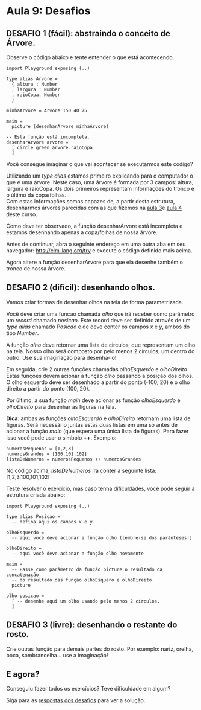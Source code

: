 # Aula 9: Desafios

## DESAFIO 1 (fácil): abstraindo o conceito de Árvore.

Observe o código abaixo e tente entender o que está acontecendo.

```
import Playground exposing (..)

type alias Arvore =
  { altura : Number 
  , largura : Number
  , raioCopa: Number
  }

minhaArvore = Arvore 150 40 75

main =
  picture (desenharArvore minhaArvore)

-- Esta função está incompleta.
desenharArvore arvore =
  [ circle green arvore.raioCopa
  ]
```

Você consegue imaginar o que vai acontecer se executarmos este código?

Utilizando um *type alias* estamos primeiro explicando para o
computador o que é uma árvore. Neste caso, uma árvore é formada
por 3 campos: altura, largura e raioCopa. Os dois primeiros
representam informações do tronco e o último da copa/folhas.  
Com estas informações somos capazes de, a partir desta estrutura,
desenharmos árvores parecidas com as que fizemos na
<a href="./aula_3_desafios_respostas.html">aula 3</a>e 
<a href="./aula_4.html">aula 4</a> deste curso.

Como deve ter observado, a função desenharArvore está incompleta e
estamos desenhando apenas a copa/folhas de nossa árvore.

Antes de continuar, abra o seguinte endereço em uma
outra aba em seu navegador:
<a href='https://elm-lang.org/try' target='_blank'>htts://elm-lang.org/try</a>
e execute o código definido mais acima.

Agora altere a função desenharArvore para que ela desenhe também
o tronco de nossa árvore.

## DESAFIO 2 (difícil): desenhando olhos.

Vamos criar formas de desenhar olhos na tela de forma parametrizada.  

Você deve criar uma funcao chamada *olho* que irá receber como
parâmetro um *record* chamado *posicao*. Este record deve ser
definido através de um *type alias* chamado *Posicao* e de deve
conter os campos *x* e *y*, ambos do tipo *Number*.  

A função *olho* deve retornar uma lista de circulos, que representam
um olho na tela. Nosso olho será composto por pelo menos 2 círculos,
um dentro do outro. Use sua imaginação para desenha-lo!

Em seguida, crie 2 outras funções chamadas *olhoEsquerdo* e *olhoDireito*.
Estas funções devem acionar a função *olho* passando a posição dos
olhos. O olho esquerdo deve ser desenhado a partir do ponto (-100, 20) e o
olho direito a partir do ponto (100, 20).

Por último, a sua função *main* deve acionar as função *olhoEsquerdo* e
*olhoDireito* para desenhar as figuras na tela.

**Dica**: ambas as funções *olhoEsquerdo* e *olhoDireito* retornam uma
lista de figuras. Será necessário juntas estas duas listas em uma só
antes de acionar a função *main* (que espera uma única lista de figuras).
Para fazer isso você pode usar o simbolo **++**. Exemplo: 

``` 
numerosPequenos = [1,2,3]
numerosGrandes = [100,101,102]
listaDeNumeros = numerosPequenos ++ numerosGrandes

```
No código acima, *listaDeNumeros* irá conter a seguinte lista: [1,2,3,100,101,102]

Teste resolver o exercício, mas caso tenha dificuldades, você pode seguir
a estrutura criada abaixo:

```
import Playground exposing (..)

type alias Posicao =
  -- defina aqui os campos x e y

olhoEsquerdo = 
  -- aqui você deve acionar a função olho (lembre-se dos parânteses!)

olhoDireito =
  -- aqui você deve acionar a função olho novamente

main =
  -- Passe como parâmetro da função picture o resultado da concatenação 
  -- do resultado das função olhoEsquero e olhoDireito.
  picture

olho posicao =
  [ -- desenhe aqui um olho usando pelo menos 2 círculos.
  ]
```

## DESAFIO 3 (livre): desenhando o restante do rosto.

Crie outras função para demais partes do rosto. Por exemplo: nariz, orelha,
boca, sombrancelha... use a imaginação!

## E agora?

Conseguiu fazer todos os exercícios? Teve dificuldade em algum?

Siga para as [respostas dos desafios](/aula_9_desafios_respostas.html)
para ver a solução.
